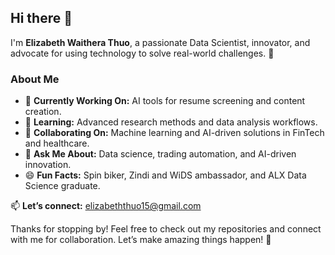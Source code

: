  
## Hi there 👋  

I'm **Elizabeth Waithera Thuo**, a passionate Data Scientist, innovator, and advocate for using technology to solve real-world challenges. 🚀  

### About Me  
- 🔭 **Currently Working On:** AI tools for resume screening and content creation.  
- 🌱 **Learning:** Advanced research methods and data analysis workflows.  
- 👯 **Collaborating On:** Machine learning and AI-driven solutions in FinTech and healthcare.  
- 💬 **Ask Me About:** Data science, trading automation, and AI-driven innovation.  
- 😄 **Fun Facts:** Spin biker, Zindi and WiDS ambassador, and ALX Data Science graduate.  

📫 **Let’s connect:** [elizabeththuo15@gmail.com](mailto:elizabeththuo15@gmail.com)  
 
Thanks for stopping by! Feel free to check out my repositories and connect with me for collaboration. Let’s make amazing things happen! 🌟

